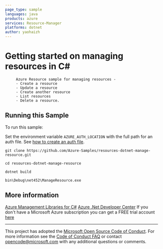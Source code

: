 ```yaml
---
page_type: sample
languages: java
products: azure
services: Resource-Manager
platforms: dotnet
author: yaohaizh
---
```


# Getting started on managing resources in C# #

         Azure Resource sample for managing resources -
         - Create a resource
         - Update a resource
         - Create another resource
         - List resources
         - Delete a resource.


## Running this Sample ##

To run this sample:

Set the environment variable `AZURE_AUTH_LOCATION` with the full path for an auth file. See [how to create an auth file](https://github.com/Azure/azure-libraries-for-net/blob/master/AUTH.md).

    git clone https://github.com/Azure-Samples/resources-dotnet-manage-resource.git

    cd resources-dotnet-manage-resource
  
    dotnet build
    
    bin\Debug\net452\ManageResource.exe

## More information ##

[Azure Management Libraries for C#](https://github.com/Azure/azure-sdk-for-net/tree/Fluent)
[Azure .Net Developer Center](https://azure.microsoft.com/en-us/develop/net/)
If you don't have a Microsoft Azure subscription you can get a FREE trial account [here](http://go.microsoft.com/fwlink/?LinkId=330212)

---

This project has adopted the [Microsoft Open Source Code of Conduct](https://opensource.microsoft.com/codeofconduct/). For more information see the [Code of Conduct FAQ](https://opensource.microsoft.com/codeofconduct/faq/) or contact [opencode@microsoft.com](mailto:opencode@microsoft.com) with any additional questions or comments.